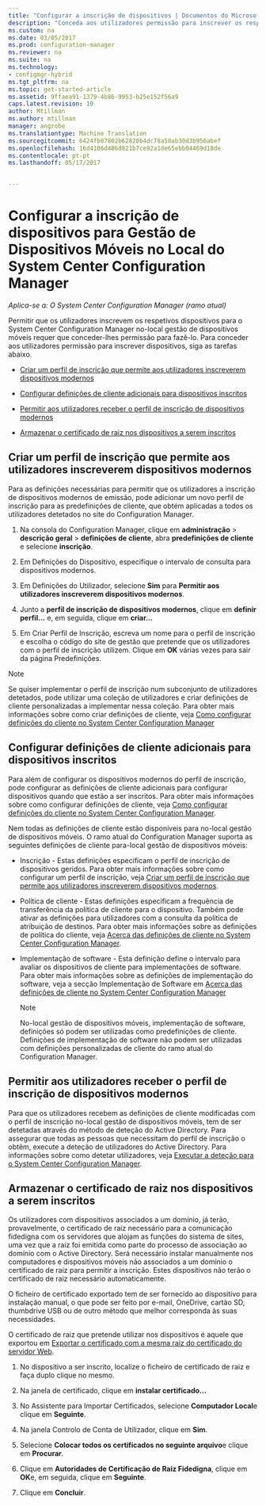 ```yaml
---
title: "Configurar a inscrição de dispositivos | Documentos do Microsoft"
description: "Conceda aos utilizadores permissão para inscrever os respetivos dispositivos para gestão de dispositivos móveis no local no System Center Configuration Manager."
ms.custom: na
ms.date: 03/05/2017
ms.prod: configuration-manager
ms.reviewer: na
ms.suite: na
ms.technology:
- configmgr-hybrid
ms.tgt_pltfrm: na
ms.topic: get-started-article
ms.assetid: 9ffaea91-1379-4b86-9953-b25e152f56a9
caps.latest.revision: 10
author: Mtillman
ms.author: mtillman
manager: angrobe
ms.translationtype: Machine Translation
ms.sourcegitcommit: 6424fb07802b62820b4dc78a58ab30d3b956abef
ms.openlocfilehash: 16d4106d486d821b7ce92a1de65ebb04469d18de
ms.contentlocale: pt-pt
ms.lasthandoff: 05/17/2017


---
```

# <a name="set-up-device-enrollment-for-on-premises-mobile-device-management-in-system-center-configuration-manager"></a>Configurar a inscrição de dispositivos para Gestão de Dispositivos Móveis no Local do System Center Configuration Manager

*Aplica-se a: O System Center Configuration Manager (ramo atual)*

Permitir que os utilizadores inscrevem os respetivos dispositivos para o System Center Configuration Manager no\-local gestão de dispositivos móveis requer que conceder-lhes permissão para fazê-lo. Para conceder aos utilizadores permissão para inscrever dispositivos, siga as tarefas abaixo.

-   [Criar um perfil de inscrição que permite aos utilizadores inscreverem dispositivos modernos](#bkmk_createProf)  

-   [Configurar definições de cliente adicionais para dispositivos inscritos](#bkmk_addClient)  

-   [Permitir aos utilizadores receber o perfil de inscrição de dispositivos modernos](#bkmk_enableUsers)  

-   [Armazenar o certificado de raiz nos dispositivos a serem inscritos](#bkmk_storeCert)  

##  <a name="bkmk_createProf"></a> Criar um perfil de inscrição que permite aos utilizadores inscreverem dispositivos modernos  
 Para as definições necessárias para permitir que os utilizadores a inscrição de dispositivos modernos de emissão, pode adicionar um novo perfil de inscrição para as predefinições de cliente, que obtém aplicadas a todos os utilizadores detetados no site do Configuration Manager.  

1.  Na consola do Configuration Manager, clique em **administração** > **descrição geral** > **definições de cliente**, abra **predefinições de cliente** e selecione **inscrição**.  

2.  Em Definições do Dispositivo, especifique o intervalo de consulta para dispositivos modernos.  

3.  Em Definições do Utilizador, selecione **Sim** para **Permitir aos utilizadores inscreverem dispositivos modernos**.  

4.  Junto a **perfil de inscrição de dispositivos modernos**, clique em **definir perfil...**  e, em seguida, clique em **criar...**  

5.  Em Criar Perfil de Inscrição, escreva um nome para o perfil de inscrição e escolha o código do site de gestão que pretende que os utilizadores com o perfil de inscrição utilizem. Clique em **OK** várias vezes para sair da página Predefinições.  

> [!NOTE]  
>  Se quiser implementar o perfil de inscrição num subconjunto de utilizadores detetados, pode utilizar uma coleção de utilizadores e criar definições de cliente personalizadas a implementar nessa coleção. Para obter mais informações sobre como criar definições de cliente, veja [Como configurar definições do cliente no System Center Configuration Manager](../../core/clients/deploy/configure-client-settings.md)  

##  <a name="bkmk_addClient"></a> Configurar definições de cliente adicionais para dispositivos inscritos  
 Para além de configurar os dispositivos modernos do perfil de inscrição, pode configurar as definições de cliente adicionais para configurar dispositivos quando que estão a ser inscritos.  Para obter mais informações sobre como configurar definições de cliente, veja [Como configurar definições do cliente no System Center Configuration Manager](../../core/clients/deploy/configure-client-settings.md).  

 Nem todas as definições de cliente estão disponíveis para no\-local gestão de dispositivos móveis. O ramo atual do Configuration Manager suporta as seguintes definições de cliente para\-local gestão de dispositivos móveis:  

-   Inscrição - Estas definições especificam o perfil de inscrição de dispositivos geridos. Para obter mais informações sobre como configurar um perfil de inscrição, veja [Criar um perfil de inscrição que permite aos utilizadores inscreverem dispositivos modernos](#bkmk_createProf).  

-   Política de cliente - Estas definições especificam a frequência de transferência da política de cliente para o dispositivo. Também pode ativar as definições para utilizadores com a consulta da política de atribuição de destinos. Para obter mais informações sobre as definições de política do cliente, veja [Acerca das definições de cliente no System Center Configuration Manager](../../core/clients/deploy/about-client-settings.md).  

-   Implementação de software - Esta definição define o intervalo para avaliar os dispositivos de cliente para implementações de software. Para obter mais informações sobre as definições de implementação do software, veja a secção Implementação de Software em [Acerca das definições de cliente no System Center Configuration Manager](../../core/clients/deploy/about-client-settings.md)  

    > [!NOTE]  
    >  No\-local gestão de dispositivos móveis, implementação de software, definições só podem ser utilizadas como predefinições de cliente. Definições de implementação de software não podem ser utilizadas com definições personalizadas de cliente do ramo atual do Configuration Manager.  

##  <a name="bkmk_enableUsers"></a> Permitir aos utilizadores receber o perfil de inscrição de dispositivos modernos  
 Para que os utilizadores recebem as definições de cliente modificadas com o perfil de inscrição no\-local gestão de dispositivos móveis, tem de ser detetadas através do método de deteção do Active Directory. Para assegurar que todas as pessoas que necessitam do perfil de inscrição o obtêm, execute a deteção de utilizadores do Active Directory. Para informações sobre como detetar utilizadores, veja [Executar a deteção para o System Center Configuration Manager](../../core/servers/deploy/configure/run-discovery.md).  

##  <a name="bkmk_storeCert"></a> Armazenar o certificado de raiz nos dispositivos a serem inscritos  
 Os utilizadores com dispositivos associados a um domínio, já terão, provavelmente, o certificado de raiz necessário para a comunicação fidedigna com os servidores que alojam as funções do sistema de sites, uma vez que a raiz foi emitida como parte do processo de associação ao domínio com o Active Directory. Será necessário instalar manualmente nos computadores e dispositivos móveis não associados a um domínio o certificado de raiz para permitir a inscrição. Estes dispositivos não terão o certificado de raiz necessário automaticamente.  

 O ficheiro de certificado exportado tem de ser fornecido ao dispositivo para instalação manual, o que pode ser feito por e-mail, OneDrive, cartão SD, thumbdrive USB ou de outro método que melhor corresponda às suas necessidades.  

 O certificado de raiz que pretende utilizar nos dispositivos é aquele que exportou em [Exportar o certificado com a mesma raiz do certificado do servidor Web](../../mdm/get-started/set-up-certificates-on-premises-mdm.md#bkmk_exportCert).  

1.  No dispositivo a ser inscrito, localize o ficheiro de certificado de raiz e faça duplo clique no mesmo.  

2.  Na janela de certificado, clique em **instalar certificado...**  

3.  No Assistente para Importar Certificados, selecione **Computador Local**e clique em **Seguinte**.  

4.  Na janela Controlo de Conta de Utilizador, clique em **Sim**.  

5.  Selecione **Colocar todos os certificados no seguinte arquivo**e clique em **Procurar**.  

6.  Clique em **Autoridades de Certificação de Raiz Fidedigna**, clique em **OK**e, em seguida, clique em **Seguinte**.  

7.  Clique em **Concluir**.  

